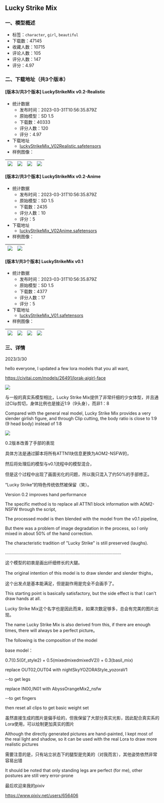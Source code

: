 ## Lucky Strike Mix
### 一、模型概述

- 标签：`character`, `girl`, `beautiful`
- 下载数：47145
- 收藏人数：10715
- 评论人数：105
- 评分人数：147
- 评分：4.97

### 二、下载地址（共3个版本）

#### [版本3/共3个版本] LuckyStrikeMix v0.2-Realistic

- 统计数据
  - 发布时间：2023-03-31T10:56:35.879Z
  - 原始模型：SD 1.5
  - 下载数：40333
  - 评分人数：120
  - 评分：4.97
- 下载地址
  - [luckyStrikeMix_V02Realistic.safetensors](https://civitai.com/api/download/models/19159)
- 样例图像：

| <img src="https://image.civitai.com/xG1nkqKTMzGDvpLrqFT7WA/53a4e583-3bfc-4e42-2fbb-c20e82498400/width=450/200643.jpeg" /> | <img src="https://image.civitai.com/xG1nkqKTMzGDvpLrqFT7WA/2b4d2470-f810-4afa-830e-ab2b70921000/width=450/200644.jpeg" /> | <img src="https://image.civitai.com/xG1nkqKTMzGDvpLrqFT7WA/8ccde665-c524-45fe-b37d-22c6d5840d00/width=450/294031.jpeg" /> | <img src="https://image.civitai.com/xG1nkqKTMzGDvpLrqFT7WA/0178377a-f4bc-4cae-751d-15e9b44b1f00/width=450/200645.jpeg" /> |
| ---- | ---- | ---- | ---- |

#### [版本2/共3个版本] LuckyStrikeMix v0.2-Anime

- 统计数据
  - 发布时间：2023-03-31T10:56:35.879Z
  - 原始模型：SD 1.5
  - 下载数：2435
  - 评分人数：10
  - 评分：5
- 下载地址
  - [luckyStrikeMix_V02Anime.safetensors](https://civitai.com/api/download/models/19160)
- 样例图像：

| <img src="https://image.civitai.com/xG1nkqKTMzGDvpLrqFT7WA/26d09d04-f5b9-477c-ced0-6f97c870b600/width=450/200647.jpeg" /> | <img src="https://image.civitai.com/xG1nkqKTMzGDvpLrqFT7WA/f16b0ec4-c1fd-4c46-e5a2-c5172e385800/width=450/200646.jpeg" /> |
| ---- | ---- |

#### [版本1/共3个版本] LuckyStrikeMix v0.1

- 统计数据
  - 发布时间：2023-03-31T10:56:35.879Z
  - 原始模型：SD 1.5
  - 下载数：4377
  - 评分人数：17
  - 评分：5
- 下载地址
  - [luckyStrikeMix_V01.safetensors](https://civitai.com/api/download/models/15358)
- 样例图像：

| <img src="https://image.civitai.com/xG1nkqKTMzGDvpLrqFT7WA/e5d560fa-9105-4db4-a87e-bd6dcd367300/width=450/152737.jpeg" /> | <img src="https://image.civitai.com/xG1nkqKTMzGDvpLrqFT7WA/ac79f62c-0a38-4740-3bd3-e229ad855b00/width=450/152749.jpeg" /> | <img src="https://image.civitai.com/xG1nkqKTMzGDvpLrqFT7WA/0f6805a9-c112-457c-f4dc-cbf30a1aa800/width=450/152748.jpeg" /> | <img src="https://image.civitai.com/xG1nkqKTMzGDvpLrqFT7WA/87a049c2-ee8b-46e9-ea91-901017d63400/width=450/152747.jpeg" /> |
| ---- | ---- | ---- | ---- |


### 三、详情
<p>2023/3/30</p><p>hello everyone, I updated a few lora models that you all want,</p><p><a target="_blank" rel="ugc" href="https://civitai.com/models/26491/lorak-aigirl-face">https://civitai.com/models/26491/lorak-aigirl-face</a></p><p></p><p></p><img src="https://imagecache.civitai.com/xG1nkqKTMzGDvpLrqFT7WA/3b2ff1bb-1f69-4f88-4dc5-bd9e7e013900/width=525/3b2ff1bb-1f69-4f88-4dc5-bd9e7e013900" /><p>与一般的真实系模型相比，Lucky Strike Mix提供了非常纤细的少女体型，并且通过Clip剪切，身体比例也是接近1:9（9头身），而非1：8</p><p>Compared with the general real model, Lucky Strike Mix provides a very slender girlish figure, and through Clip cutting, the body ratio is close to 1:9 (9 head body) instead of 1:8</p><p></p><img src="https://imagecache.civitai.com/xG1nkqKTMzGDvpLrqFT7WA/5c30f405-9520-43ef-5d96-9a944cbc9500/width=525/5c30f405-9520-43ef-5d96-9a944cbc9500" /><p>0.2版本改善了手部的表现</p><p>具体方法是通过脚本将所有ATTN1块信息更换为AOM2-NSFW的，</p><p>然后将处理后的模型与v0.1流程中的模型混合，</p><p>但是这个过程中出现了画面劣化的问题，所以我只混入了约50%的手部修正。</p><p>“Lucky Strike”的特色传统依然被保留（笑）。</p><p>Version 0.2 improves hand performance</p><p>The specific method is to replace all ATTN1 block information with AOM2-NSFW through the script,</p><p>The processed model is then blended with the model from the v0.1 pipeline,</p><p>But there was a problem of image degradation in the process, so I only mixed in about 50% of the hand correction.</p><p>The characteristic tradition of "Lucky Strike" is still preserved (laughs).</p><p></p><p>..............................................................................................</p><p>这个模型的初衷是画出纤细修长的大腿。</p><p>The original intention of this model is to draw slender and slender thighs，</p><p>这个出发点是基本能满足，但是副作用是完全不会画手了。</p><p>This starting point is basically satisfactory, but the side effect is that I can't draw hands at all.</p><p>Lucky Strike Mix这个名字也是因此而来，如果次数足够多，总会有完美的图片出现。</p><p>The name Lucky Strike Mix is ​​also derived from this, if there are enough times, there will always be a perfect picture。</p><p></p><p>The following is the composition of the model</p><p>base model：</p><p>0.7(0.5(Gf_style2) + 0.5(mixedmixedmixedV2)) + 0.3(basil_mix)</p><p></p><p>replace OUT02,OUT04 with nightSkyYOZORAStyle_yozoraV1</p><p>--to get legs</p><p>replace IN00,IN01 with AbyssOrangeMix2_nsfw</p><p>--to get fingers</p><p>then reset all clips to get basic weight set</p><p></p><p>虽然直接生成的图片是偏手绘的，但我保留了大部分真实光影，因此配合真实系的Lora使用，可以绘制更加真实的图片</p><p>Although the directly generated pictures are hand-painted, I kept most of the real light and shadow, so it can be used with the real Lora to draw more realistic pictures</p><p></p><p>需要注意的是，只有站立状态下的腿型是完美的（对我而言），其他姿势依然非常容易出错</p><p>It should be noted that only standing legs are perfect (for me), other postures are still very error-prone</p><p></p><p>最后欢迎来我的pixiv</p><p><a target="_blank" rel="ugc" href="https://www.pixiv.net/users/656406">https://www.pixiv.net/users/656406</a></p>